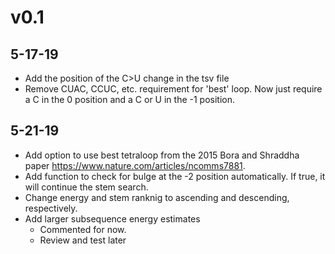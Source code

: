 # v0.1

## 5-17-19
- Add the position of the C>U change in the tsv file
- Remove CUAC, CCUC, etc. requirement for 'best' loop. Now just require a C in the 0 position and a C or U in the -1 position.

## 5-21-19
- Add option to use best tetraloop from the 2015 Bora and Shraddha paper https://www.nature.com/articles/ncomms7881.
- Add function to check for bulge at the -2 position automatically. If true, it will continue the stem search.
- Change energy and stem ranknig to ascending and descending, respectively.
- Add larger subsequence energy estimates
	- Commented for now. 
	- Review and test later

